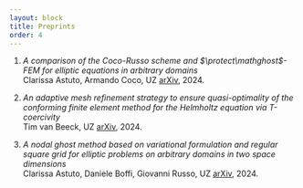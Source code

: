```yaml
---
layout: block
title: Preprints 
order: 4
---
```


  1. _A comparison of the Coco-Russo scheme and $\protect\mathghost$-FEM for elliptic equations in arbitrary domains_  
Clarissa Astuto, Armando Coco, UZ
[arXiv](https://arxiv.org/abs/2405.16582), 2024.

  2. _An adaptive mesh refinement strategy to ensure quasi-optimality of the conforming finite element method for the Helmholtz equation via T-coercivity_  
Tim van Beeck, UZ
[arXiv](https://arxiv.org/abs/2403.06266), 2024.

  3. _A nodal ghost method based on variational formulation and regular square grid for elliptic problems on arbitrary domains in two space dimensions_  
Clarissa Astuto, Daniele Boffi, Giovanni Russo, UZ
[arXiv](https://arxiv.org/abs/2402.04048), 2024.